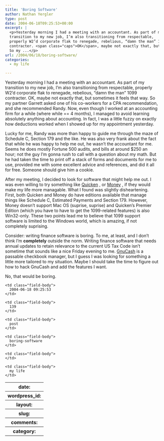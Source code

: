 ```yaml
---
title: 'Boring Software'
author: Nathan Yergler
type: post
date: 2004-06-18T09:25:53+00:00
excerpt: |
  <p>Yesterday morning I had a meeting with an accountant. As part of my
  transition to my new job, I’m also transitioning from respectable,
  properly W2’d corporate flak to renegade, rebelious, “damn the man” 1099
  contracter. <span class="caps">OK</span>, maybe not exactly that, but sometimes it feels that way.
  So my ...</p>
url: /2004/06/18/boring-software/
categories:
  - my life

---
```

Yesterday morning I had a meeting with an accountant. As part of my transition to my new job, I’m also transitioning from respectable, properly W2’d corporate flak to renegade, rebelious, “damn the man” 1099 contracter. <span class="caps">OK</span>, maybe not exactly that, but sometimes it feels that way. So my partner Garrett asked one of his co-workers for a <span class="caps">CPA</span> recommendation, and she recommended Randy. Now, even though I worked at an accounting firm for a while (where while == 4 months), I managed to avoid learning absolutely anything about accounting. In fact, I was a little fuzzy on exactly how deductions worked when I showed up for my appointment yesterday.

Lucky for me, Randy was more than happy to guide me through the maze of Schedule C, Section 179 and the like. He was also very frank about the fact that while he was happy to help me out, he wasn’t the accountant for me. Seems he does mostly Fortune 500 audits, and bills at around $250 an hour; not the guy I’m gonna rush to call with a question about my math. But he had taken the time to print off a stack of forms and documents for me to use, provided me with some excellent advice and references, and did it all for free. Someone should give him a cookie.

After my meeting, I decided to look for software that might help me out. I was even willing to try something like [Quicken][1] , or [Money][2] , if they would make my life more managable. What I found was slightly disheartening. First, both Quicken and Money do have editions available that manage things like Schedule C, Estimated Payments and Section 179. However, Money doesn’t support Mac <span class="caps">OS</span> (suprise, suprise) and Quicken’s Premier Edition (which you have to have to get the 1099-related features) is also Win32-only. These two points lead me to believe that 1099 support software is limited to the Windows world, which is amazing, if not completely suprising.

Consider: writing finance software is boring. To me, at least, and I don’t think I’m **completely** outside the norm. Writing finance software that needs annual updates to retain relevance to the current <span class="caps">US</span> Tax Code isn’t sometime that sounds like a nice Friday evening to me. [GnuCash][3]  is a passable checkbook manager, but I guess I was looking for something a little more tailored to my situation. Maybe I should take the time to figure out how to hack GnuCash and add the features I want.

No, that would be boring.

<table class="docutils field-list" frame="void" rules="none">
  <col class="field-name" /> <col class="field-body" /> <tr class="field">
    <th class="field-name">
      date:
    </th>

    <td class="field-body">
      2004-06-18 09:25:53
    </td>
  </tr>

  <tr class="field">
    <th class="field-name">
      wordpress_id:
    </th>

    <td class="field-body">
      139
    </td>
  </tr>

  <tr class="field">
    <th class="field-name">
      layout:
    </th>

    <td class="field-body">
      post
    </td>
  </tr>

  <tr class="field">
    <th class="field-name">
      slug:
    </th>

    <td class="field-body">
      boring-software
    </td>
  </tr>

  <tr class="field">
    <th class="field-name">
      comments:
    </th>

    <td class="field-body">
    </td>
  </tr>

  <tr class="field">
    <th class="field-name">
      category:
    </th>

    <td class="field-body">
      my life
    </td>
  </tr>
</table>

 [1]: http://www.intuit.com/
 [2]: http://microsoft.com/money
 [3]: http://gnucash.org